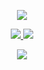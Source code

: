<p align="center">
  <a href="https://wakatime.com/@d81925c0-7c50-42a0-bae5-bcf07529bf32"><img src="https://wakatime.com/badge/user/d81925c0-7c50-42a0-bae5-bcf07529bf32.svg?style=flat" /></a>
</p>

<p align="center">
  <tr>
    <td align="center" style="padding=0;width=50%;">
      <a href="https://github.com/notmeta">
      <img src="https://github-stats-readme-vercel.vercel.app/api/?username=notmeta&theme=dark&show_icons=true&hide_title=true&count_private=true&include_all_commits=true&enable_animations=true" />
    </td>
      <td align="center" style="padding=0;width=50%;">
      <a href="https://github.com/notmeta">
      <img src="https://github-readme-stats.vercel.app/api/wakatime?username=notmeta&layout=compact&langs_count=10&disable_animations=true&hide_title=true&theme=dark&hide_border=true" />
    </td>
  </tr>
</p>

<p align="center">
  <tr>
    <td align="center" style="padding=0;width=50%;">
      <a href="https://github.com/notmeta">
      <img src="https://github-readme-streak-stats.herokuapp.com?user=notmeta&theme=tokyonight_duo&hide_border=true&ring=000000&currStreakLabel=5ae87c&sideNums=5ae87c&dates=979797&sideLabels=5ae87c&currStreakNum=5ae87c&border=DD2727&stroke=00000000&background=00000000&fire=FF7600" />
    </td>
  </tr>
</p>
